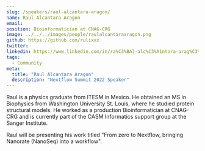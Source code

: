 ```yaml
---
slug: /speakers/raul-alcantara-aragon/
name: Raul Alcantara Aragon
email: 
position: Bioinformatician at CNAG-CRG
image: ../../../images/people/raulalcantaraaragon.png
github: https://github.com/rulixxx
twitter: 
linkedin: https://www.linkedin.com/in/ra%C3%BAl-alc%C3%A1ntara-arag%C3%B3n-846a0452/
tags:
  - Community
meta:
  title: "Raul Alcantara Aragon"
  description: "Nextflow Summit 2022 Speaker"
---
```

Raul is a physics graduate from ITESM in Mexico. He obtained an MS in Biophysics from Washington University St. Louis, where he studied protein structural models. He worked as a production Bioinformatician at CNAG-CRG and is currently part of the CASM Informatics support group at the Sanger Institute.
 
Raul will be presenting his work titled "From zero to Nextflow, bringing Nanorate (NanoSeq) into a workflow".